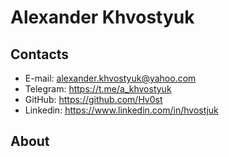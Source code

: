 # Alexander Khvostyuk

## Contacts
* E-mail: alexander.khvostyuk@yahoo.com
* Telegram: https://t.me/a_khvostyuk
* GitHub: https://github.com/Hv0st
* Linkedin: https://www.linkedin.com/in/hvostjuk


## About

